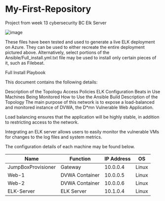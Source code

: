 # My-First-Repository
Project from week 13 cybersecurity BC Elk Server

![image](https://user-images.githubusercontent.com/86344327/123557782-be486f00-d747-11eb-95ad-f3fa02c82a30.png)

These files have been tested and used to generate a live ELK deployment on Azure. They can be used to either recreate the entire deployment pictured above. Alternatively, select portions of the Ansible/Full_install.yml.txt file may be used to install only certain pieces of it, such as Filebeat.

Full Install Playbook

This document contains the following details:

Description of the Topologu
Access Policies
ELK Configuration
Beats in Use
Machines Being Monitored
How to Use the Ansible Build
Description of the Topology
The main purpose of this network is to expose a load-balanced and monitored instance of DVWA, the D*mn Vulnerable Web Application.

Load balancing ensures that the application will be highly stable, in addition to restricting access to the network.

Integrating an ELK server allows users to easily monitor the vulnerable VMs for changes to the log files and system metrics.

The configuration details of each machine may be found below.

| Name               | Function       | IP Address | OS |
|--------------------|----------------|------------|------------------|
| JumpBoxProvisioner | Gateway        | 10.0.0.4   | Linux            |
| Web-1              | DVWA Container | 10.0.0.5   | Linux            |
| Web-2              | DVWA Container | 10.0.0.6   | Linux            |
| ELK-Server         | ELK Server     | 10.1.0.4   | Linux            |
